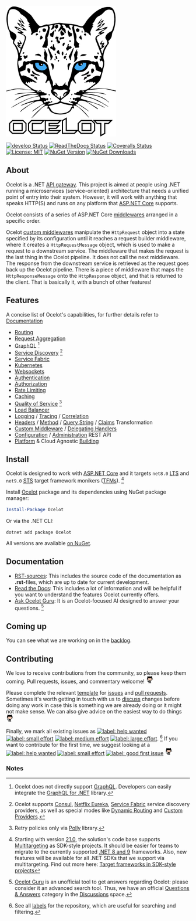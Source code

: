 ![Ocelot Logo](https://raw.githubusercontent.com/ThreeMammals/Ocelot/refs/heads/assets/images/ocelot_logo.png)

[![develop Status](https://github.com/ThreeMammals/Ocelot/actions/workflows/develop.yml/badge.svg)](https://github.com/ThreeMammals/Ocelot/actions/workflows/develop.yml)
[![ReadTheDocs Status](https://readthedocs.org/projects/ocelot/badge/?version=develop&style=flat-default)](https://app.readthedocs.org/projects/ocelot/builds/?version__slug=develop)
[![Coveralls Status](https://coveralls.io/repos/github/ThreeMammals/Ocelot/badge.svg?branch=develop)](https://coveralls.io/github/ThreeMammals/Ocelot?branch=develop)
[![License: MIT](https://img.shields.io/badge/License-MIT-yellow.svg)](https://github.com/ThreeMammals/Ocelot/blob/develop/LICENSE.md)
[![NuGet Version](https://img.shields.io/nuget/v/Ocelot.svg)](https://www.nuget.org/packages/Ocelot/)
[![NuGet Downloads](https://img.shields.io/nuget/dt/Ocelot.svg)](https://www.nuget.org/packages/Ocelot/)

## About
Ocelot is a .NET [API gateway](https://www.bing.com/search?q=API+gateway).
This project is aimed at people using .NET running a microservices (service-oriented) architecture that needs a unified point of entry into their system.
However, it will work with anything that speaks HTTP(S) and runs on any platform that [ASP.NET Core](https://learn.microsoft.com/en-us/aspnet/core/) supports.

<!--
In particular we want easy integration with [IdentityServer](https://github.com/IdentityServer) reference and [Bearer](https://oauth.net/2/bearer-tokens/) tokens. 
We have been unable to find this in our current workplace without having to write our own Javascript middlewares to handle the IdentityServer reference tokens.
We would rather use the IdentityServer code that already exists to do this.
-->

Ocelot consists of a series of ASP.NET Core [middlewares](https://learn.microsoft.com/en-us/aspnet/core/fundamentals/middleware/) arranged in a specific order.

Ocelot [custom middlewares](https://learn.microsoft.com/en-us/aspnet/core/fundamentals/middleware/write) manipulate the `HttpRequest` object into a state specified by its configuration until it reaches a request builder middleware, where it creates a `HttpRequestMessage` object, which is used to make a request to a downstream service.
The middleware that makes the request is the last thing in the Ocelot pipeline. It does not call the next middleware.
The response from the downstream service is retrieved as the request goes back up the Ocelot pipeline.
There is a piece of middleware that maps the `HttpResponseMessage` onto the `HttpResponse` object, and that is returned to the client.
That is basically it, with a bunch of other features!

## Features
A concise list of Ocelot's capabilities, for further details refer to [Documentation](#documentation)

* [Routing](https://ocelot.readthedocs.io/en/latest/features/routing.html)
* [Request Aggregation](https://ocelot.readthedocs.io/en/latest/features/requestaggregation.html)
* [GraphQL](https://ocelot.readthedocs.io/en/latest/features/graphql.html) [^1]
* [Service Discovery](https://ocelot.readthedocs.io/en/latest/features/servicediscovery.html) [^2]
* [Service Fabric](https://ocelot.readthedocs.io/en/latest/features/servicefabric.html)
* [Kubernetes](https://ocelot.readthedocs.io/en/latest/features/kubernetes.html)
* [Websockets](https://ocelot.readthedocs.io/en/latest/features/websockets.html)
* [Authentication](https://ocelot.readthedocs.io/en/latest/features/authentication.html)
* [Authorization](https://ocelot.readthedocs.io/en/latest/features/authorization.html)
* [Rate Limiting](https://ocelot.readthedocs.io/en/latest/features/ratelimiting.html)
* [Caching](https://ocelot.readthedocs.io/en/latest/features/caching.html)
* [Quality of Service](https://ocelot.readthedocs.io/en/latest/features/qualityofservice.html) [^3]
* [Load Balancer](https://ocelot.readthedocs.io/en/latest/features/loadbalancer.html)
* [Logging](https://ocelot.readthedocs.io/en/latest/features/logging.html) / [Tracing](https://ocelot.readthedocs.io/en/latest/features/tracing.html) / [Correlation](https://ocelot.readthedocs.io/en/latest/features/requestid.html)
* [Headers](https://ocelot.readthedocs.io/en/latest/features/headerstransformation.html) / [Method](https://ocelot.readthedocs.io/en/latest/features/methodtransformation.html) / [Query String](https://ocelot.readthedocs.io/en/latest/search.html?q=Query+String&check_keywords=yes&area=default) / [Claims](https://ocelot.readthedocs.io/en/latest/features/claimstransformation.html) Transformation
* [Custom Middleware](https://ocelot.readthedocs.io/en/latest/features/middlewareinjection.html) / [Delegating Handlers](https://ocelot.readthedocs.io/en/latest/features/delegatinghandlers.html)
* [Configuration](https://ocelot.readthedocs.io/en/latest/features/configuration.html) / [Administration](https://ocelot.readthedocs.io/en/latest/features/administration.html) REST API
* [Platform](https://ocelot.readthedocs.io/en/latest/building/building.html?highlight=Platform#building) & Cloud Agnostic [Building](https://ocelot.readthedocs.io/en/latest/building/building.html)

## Install
Ocelot is designed to work with [ASP.NET Core](https://learn.microsoft.com/en-us/aspnet/core/) and it targets `net8.0` [LTS](https://dotnet.microsoft.com/en-us/platform/support/policy/dotnet-core#release-types) and `net9.0` [STS](https://dotnet.microsoft.com/en-us/platform/support/policy/dotnet-core#release-types) target framework monikers ([TFMs](https://learn.microsoft.com/en-us/dotnet/standard/frameworks#supported-target-frameworks)). [^4]

Install [Ocelot](https://www.nuget.org/packages/Ocelot) package and its dependencies using NuGet package manager:
```powershell
Install-Package Ocelot
```
Or via the .NET CLI:
```shell
dotnet add package Ocelot
```
All versions are available [on NuGet](https://www.nuget.org/packages/Ocelot#versions-body-tab).

## Documentation
- [RST-sources](https://github.com/ThreeMammals/Ocelot/tree/develop/docs):
  This includes the source code of the documentation as **.rst**-files, which are up to date for current development.
- [Read the Docs](https://ocelot.readthedocs.io):
  This includes a lot of information and will be helpful if you want to understand the features Ocelot currently offers.
- [Ask Ocelot Guru](https://gurubase.io/g/ocelot):
  It is an Ocelot-focused AI designed to answer your questions. [^5]

## Coming up
You can see what we are working on in the [backlog](https://github.com/ThreeMammals/Ocelot/issues).

## Contributing
We love to receive contributions from the community, so please keep them coming.
Pull requests, issues, and commentary welcome! <img src="https://raw.githubusercontent.com/ThreeMammals/Ocelot/refs/heads/assets/images/octocat.png" alt="octocat" height="20">

Please complete the relevant [template](https://github.com/ThreeMammals/Ocelot/tree/main/.github) for [issues](https://github.com/ThreeMammals/Ocelot/blob/main/.github/ISSUE_TEMPLATE.md) and [pull requests](https://github.com/ThreeMammals/Ocelot/blob/main/.github/PULL_REQUEST_TEMPLATE.md).
Sometimes it's worth getting in touch with us to [discuss](https://github.com/ThreeMammals/Ocelot/discussions) changes before doing any work in case this is something we are already doing or it might not make sense.
We can also give advice on the easiest way to do things <img src="https://raw.githubusercontent.com/ThreeMammals/Ocelot/refs/heads/assets/images/octocat.png" alt="octocat" height="20">

Finally, we mark all existing issues as [![label: help wanted][~helpwanted]](https://github.com/ThreeMammals/Ocelot/labels/help%20wanted)
[![label: small effort][~smalleffort]](https://github.com/ThreeMammals/Ocelot/labels/small%20effort)
[![label: medium effort][~mediumeffort]](https://github.com/ThreeMammals/Ocelot/labels/medium%20effort)
[![label: large effort][~largeeffort]](https://github.com/ThreeMammals/Ocelot/labels/large%20effort). [^6]
If you want to contribute for the first time, we suggest looking at a [![label: help wanted][~helpwanted]](https://github.com/ThreeMammals/Ocelot/labels/help%20wanted) 
[![label: small effort][~smalleffort]](https://github.com/ThreeMammals/Ocelot/labels/small%20effort) 
[![label: good first issue][~goodfirstissue]](https://github.com/ThreeMammals/Ocelot/labels/good%20first%20issue) <img src="https://raw.githubusercontent.com/ThreeMammals/Ocelot/refs/heads/assets/images/octocat.png" alt="octocat" height="20">

[~helpwanted]: https://img.shields.io/badge/-help%20wanted-128A0C.svg
[~smalleffort]: https://img.shields.io/badge/-small%20effort-fef2c0.svg
[~mediumeffort]: https://img.shields.io/badge/-medium%20effort-e0f42c.svg
[~largeeffort]: https://img.shields.io/badge/-large%20effort-10526b.svg
[~goodfirstissue]: https://img.shields.io/badge/-good%20first%20issue-ffc4d8.svg

### Notes
[^1]: Ocelot does not directly support [GraphQL](https://graphql.org/). Developers can easily integrate the [GraphQL for .NET](https://github.com/graphql-dotnet/graphql-dotnet) library. 
[^2]: Ocelot supports [Consul](https://www.consul.io/), [Netflix Eureka](https://www.nuget.org/packages/Steeltoe.Discovery.Eureka), [Service Fabric](https://azure.microsoft.com/en-us/products/service-fabric/) service discovery providers, as well as special modes like [Dynamic Routing](/ThreeMammals/Ocelot/blob/main/docs/features/servicediscovery.rst#dynamic-routing) and [Custom Providers](/ThreeMammals/Ocelot/blob/main/docs/features/servicediscovery.rst#custom-providers).
[^3]: Retry policies only via [Polly](/App-vNext/Polly) library.
[^4]: Starting with version [21.0](https://github.com/ThreeMammals/Ocelot/releases/tag/21.0.0), the solution's code base supports [Multitargeting](https://learn.microsoft.com/en-us/visualstudio/msbuild/msbuild-multitargeting-overview) as SDK-style projects. It should be easier for teams to migrate to the currently supported [.NET 8 and 9](https://dotnet.microsoft.com/en-us/platform/support/policy/dotnet-core#lifecycle) frameworks. Also, new features will be available for all .NET SDKs that we support via multitargeting. Find out more here: [Target frameworks in SDK-style projects](https://learn.microsoft.com/en-us/dotnet/standard/frameworks)
[^5]: [Ocelot Guru](https://gurubase.io/g/ocelot) is an unofficial tool to get answers regarding Ocelot: please consider it an advanced search tool. Thus, we have an official [Questions & Answers](https://github.com/ThreeMammals/Ocelot/discussions/categories/q-a) category in the [Discussions](https://github.com/ThreeMammals/Ocelot/discussions) space.
[^6]: See all [labels](https://github.com/ThreeMammals/Ocelot/issues/labels) for the repository, which are useful for searching and filtering.

